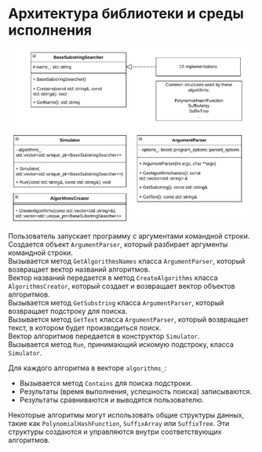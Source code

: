 # Архитектура библиотеки и среды исполнения

![Архитектура](./images/architecture.png)

Пользователь запускает программу с аргументами командной строки.\
Создается объект `ArgumentParser`, который разбирает аргументы командной строки.\
Вызывается метод `GetAlgorithmsNames` класса `ArgumentParser`, который возвращает вектор названий алгоритмов.\
Вектор названий передается в метод `CreateAlgorithms` класса `AlgorithmsCreator`, который создает и возвращает вектор объектов алгоритмов.\
Вызывается метод `GetSubstring` класса `ArgumentParser`, который возвращает подстроку для поиска.\
Вызывается метод `GetText` класса `ArgumentParser`, который возвращает текст, в котором будет производиться поиск.\
Вектор алгоритмов передается в конструктор `Simulator`.\
Вызывается метод `Run`, принимающий искомую подстроку, класса `Simulator`.

Для каждого алгоритма в векторе `algorithms_`:
- Вызывается метод `Contains` для поиска подстроки.
- Результаты (время выполнения, успешность поиска) записываются.
- Результаты сравниваются и выводятся пользователю.

Некоторые алгоритмы могут использовать общие структуры данных, такие как `PolynomialHashFunction`, `SuffixArray` или `SuffixTree`. Эти структуры создаются и управляются внутри соответствующих алгоритмов.
